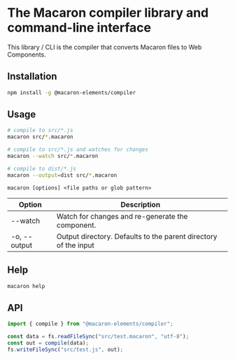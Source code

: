 # The Macaron compiler library and command-line interface

This library / CLI is the compiler that converts Macaron files to Web Components.

## Installation

```bash
npm install -g @macaron-elements/compiler
```

## Usage

```bash
# compile to src/*.js
macaron src/*.macaron

# compile to src/*.js and watches for changes
macaron --watch src/*.macaron

# compile to dist/*.js
macaron --output=dist src/*.macaron
```

```
macaron [options] <file paths or glob pattern>
```

| Option       | Description                                                     |
| ------------ | --------------------------------------------------------------- |
| --watch      | Watch for changes and re-generate the component.                |
| -o, --output | Output directory. Defaults to the parent directory of the input |

## Help

```bash
macaron help
```

## API

```js
import { compile } from "@macaron-elements/compiler";

const data = fs.readFileSync("src/test.macaron", "utf-8");
const out = compile(data);
fs.writeFileSync("src/test.js", out);
```
